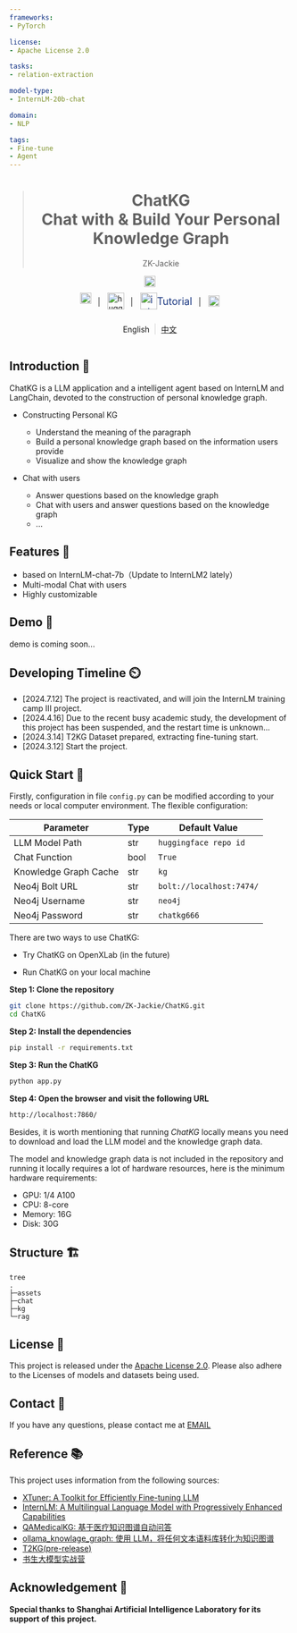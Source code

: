 ```yaml
---
frameworks:
- PyTorch

license:
- Apache License 2.0

tasks:
- relation-extraction

model-type:
- InternLM-20b-chat

domain:
- NLP

tags:
- Fine-tune
- Agent
---
```



> <div style="margin: auto; text-align: center;" align="center"><h1>ChatKG<br/>Chat with & Build Your Personal Knowledge Graph </h1><p  style="text-align: center;">ZK-Jackie</p></div>



<div style="display: flex; align-items: center; justify-content: center;" align="center">
    <a href="https://github.com/ZK-Jackie/ChatKG/blob/main/LICENSE">
        <img src="https://raw.githubusercontent.com/ZK-Jackie/llm_study/master/assests/License-Apache--2.0-green.svg" alt="license" height="20px">
    </a>
</div>
<div style="display: flex; align-items: center; justify-content: center; height: 50px;">
    <a href="https://www.modelscope.cn/models/Jackie101/ChatKG_InternLM" style="height: 30px;">
    <img src="https://raw.githubusercontent.com/ZK-Jackie/llm_study/master/assests/modelscope-logo.svg" alt="modelscope" height="20px">
    </a>
    <span style="margin: auto 10px;"> │ </span>
    <a href="https://huggingface.co/ZK-Jackie/ChatKG_InternLM" style="height: 30px;">
        <img src="https://raw.githubusercontent.com/ZK-Jackie/llm_study/master/assests/hf-logo-large.png" alt="huggingface" height="30px">
    </a>
    <span style="margin: auto 10px;"> │ </span>
    <a href="https://github.com/InternLM/Tutorial/tree/camp3" style="display: flex; align-items: center; justify-content: center; text-decoration: none; font-size: 18px; color: rgb(27,56,130); height: 30px;">
        <img src="https://raw.githubusercontent.com/ZK-Jackie/llm_study/master/assests/internlm-logo.svg" alt="internlm" height="30px"/>
        <span>Tutorial</span>
    </a>
    <span style="margin: auto 10px;"> │ </span>
    <a href="https://github.com/ZK-Jackie/ChatKG/blob/main/LICENSE" style="height: 30px; display: flex; align-items: center; justify-content: center;">
        <img src="https://raw.githubusercontent.com/ZK-Jackie/llm_study/master/assests/openxlab-models.svg" alt="openxlab" height="20px">
    </a>
</div>
<div style="display: flex; align-items: center; justify-content: center; height: 50px;" align="center">
        English
    <a href="javascript:void(0)" style="border-left: 1px solid lightgray; padding-left: 10px; margin-left: 10px;">
        中文
    </a>
</div>

## Introduction 📖 
ChatKG is a LLM application and a intelligent agent based on InternLM and LangChain, devoted to the construction of personal knowledge graph.

- Constructing Personal KG
  - Understand the meaning of the paragraph
  - Build a personal knowledge graph based on the information users provide
  - Visualize and show the knowledge graph

- Chat with users
  - Answer questions based on the knowledge graph
  - Chat with users and answer questions based on the knowledge graph
  - ...

## Features 🌟
- based on InternLM-chat-7b（Update to InternLM2 lately）
- Multi-modal Chat with users
- Highly customizable

## Demo 🎥
demo is coming soon...

## Developing Timeline ⏲️
- [2024.7.12] The project is reactivated, and will join the InternLM training camp Ⅲ project.
- [2024.4.16] Due to the recent busy academic study, the development of this project has been suspended, and the restart time is unknown...
- [2024.3.14] T2KG Dataset prepared, extracting fine-tuning start.
- [2024.3.12] Start the project.

## Quick Start 🚀
Firstly, configuration in file `config.py` can be modified according to your needs or local computer environment. The flexible configuration:

| Parameter             | Type | Default Value            |
|-----------------------| --- |--------------------------|
| LLM Model Path        | str | `huggingface repo id`    |
| Chat Function         | bool | `True`                   |
| Knowledge Graph Cache | str | `kg`                     |
| Neo4j Bolt URL        | str | `bolt://localhost:7474/` |
| Neo4j Username        | str | `neo4j`                  |
| Neo4j Password        | str | `chatkg666`              |

There are two ways to use ChatKG:

- Try ChatKG on OpenXLab (in the future)


- Run ChatKG on your local machine

**Step 1: Clone the repository**
```bash
git clone https://github.com/ZK-Jackie/ChatKG.git
cd ChatKG
```

**Step 2: Install the dependencies**
```bash
pip install -r requirements.txt
```

**Step 3: Run the ChatKG**
```bash
python app.py
```

**Step 4: Open the browser and visit the following URL**
```bash
http://localhost:7860/
```

Besides, it is worth mentioning that running *ChatKG* locally means you need to download and load the LLM model and the knowledge graph data.

The model and knowledge graph data is not included in the repository and running it locally requires a lot of hardware resources, here is the minimum hardware requirements:
- GPU: 1/4 A100
- CPU: 8-core
- Memory: 16G
- Disk: 30G


## Structure 🏗️
```text
tree
.
├─assets
├─chat
├─kg
└─rag
```

## License 📜
This project is released under the [Apache License 2.0](LICENSE). Please also adhere to the Licenses of models and datasets being used.

## Contact 📧
If you have any questions, please contact me at [EMAIL](mailto:jackiey101@foxmail.com)

## Reference 📚

This project uses information from the following sources:

- [XTuner: A Toolkit for Efficiently Fine-tuning LLM](https://github.com/InternLM/xtuner)
- [InternLM: A Multilingual Language Model with Progressively Enhanced Capabilities](https://github.com/InternLM/InternLM)
- [QAMedicalKG: 基于医疗知识图谱自动问答](https://gitee.com/zhangdadao/QAMedicalKG)
- [ollama_knowlage_graph: 使用 LLM，将任何文本语料库转化为知识图谱](https://github.com/mcks2000/llm_notebooks/tree/main/ollama_knowlage_graph)
- [T2KG(pre-release)](https://www.modelscope.cn/datasets/Jackie101/T2KG)
- [书生大模型实战营](https://github.com/InternLM/Tutorial)

## Acknowledgement 🙏

**Special thanks to Shanghai Artificial Intelligence Laboratory for its support of this project.**


